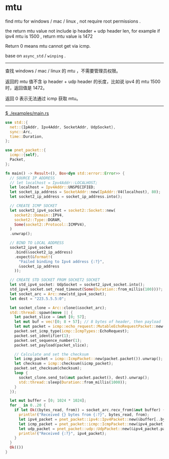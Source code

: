 # mtu

find mtu for windows / mac / linux , not require root permissions .

the return mtu value not include ip header + udp header len, for example if ipv4 mtu is 1500 , return mtu value is 1472

Return 0 means mtu cannot get via icmp.

base on `async_std` / `winping` .

---

查找 windows / mac / linux 的 mtu ，不需要管理员权限。

返回的 mtu 值不含 ip header + udp header 的长度，比如说 ipv4 的 mtu 1500 时，返回值是 1472。

返回 0 表示无法通过 icmp 获取 mtu。

---

[$ ./examples/main.rs](./examples/main.rs)

```rust
use std::{
  net::{IpAddr, Ipv4Addr, SocketAddr, UdpSocket},
  sync::Arc,
  time::Duration,
};

use pnet_packet::{
  icmp::{self},
  Packet,
};

fn main() -> Result<(), Box<dyn std::error::Error>> {
  // SOURCE IP ADDRESS
  // let localhost = Ipv4Addr::LOCALHOST;
  let localhost = Ipv4Addr::UNSPECIFIED;
  let socket_ip_address = SocketAddr::new(IpAddr::V4(localhost), 80);
  let socket2_ip_address = socket_ip_address.into();

  // CREATE ICMP SOCKET
  let socket2_ipv4_socket = socket2::Socket::new(
    socket2::Domain::IPV4,
    socket2::Type::DGRAM,
    Some(socket2::Protocol::ICMPV4),
  )
  .unwrap();

  // BIND TO LOCAL ADDRESS
  socket2_ipv4_socket
    .bind(&socket2_ip_address)
    .expect(&format!(
      "Failed binding to Ipv4 address {:?}",
      &socket_ip_address
    ));

  // CREATE STD SOCKET FROM SOCKET2 SOCKET
  let std_ipv4_socket: UdpSocket = socket2_ipv4_socket.into();
  std_ipv4_socket.set_read_timeout(Some(Duration::from_millis(100)))?;
  let socket_arc = Arc::new(std_ipv4_socket);
  let dest = "223.5.5.5:0";

  let socket_clone = Arc::clone(&socket_arc);
  std::thread::spawn(move || {
    let packet_slice = &mut [0; 57];
    let mut buf = vec![0; 8 + 57]; // 8 bytes of header, then payload
    let mut packet = icmp::echo_request::MutableEchoRequestPacket::new(&mut buf[..]).unwrap();
    packet.set_icmp_type(icmp::IcmpTypes::EchoRequest);
    packet.set_identifier(1);
    packet.set_sequence_number(1);
    packet.set_payload(packet_slice);

    // Calculate and set the checksum
    let icmp_packet = icmp::IcmpPacket::new(packet.packet()).unwrap();
    let checksum = icmp::checksum(&icmp_packet);
    packet.set_checksum(checksum);
    loop {
      socket_clone.send_to(&mut packet.packet(), dest).unwrap();
      std::thread::sleep(Duration::from_millis(1000));
    }
  });

  let mut buffer = [0; 1024 * 1024];
  for _ in 0..20 {
    if let Ok((bytes_read, from)) = socket_arc.recv_from(&mut buffer) {
      println!("Received {} bytes from {:?}", bytes_read, from);
      let ipv4_packet = pnet_packet::ipv4::Ipv4Packet::new(&buffer[..bytes_read]).unwrap();
      let icmp_packet = pnet_packet::icmp::IcmpPacket::new(ipv4_packet.payload()).unwrap();
      let udp_packet = pnet_packet::udp::UdpPacket::new(&ipv4_packet.payload()).unwrap();
      println!("Received {:?}", ipv4_packet);
    }
  }
  Ok(())
}
```
